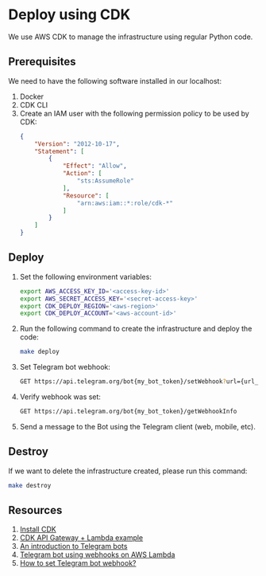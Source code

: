 # Deploy using CDK

We use AWS CDK to manage the infrastructure using regular Python code.

## Prerequisites

We need to have the following software installed in our localhost:

1. Docker
2. CDK CLI
3. Create an IAM user with the following permission policy to be used by CDK:
   ```json
   {
       "Version": "2012-10-17",
       "Statement": [
           {
               "Effect": "Allow",
               "Action": [
                   "sts:AssumeRole"
               ],
               "Resource": [
                   "arn:aws:iam::*:role/cdk-*"
               ]
           }
       ]
   }
   ```

## Deploy

1. Set the following environment variables:
    ```bash
    export AWS_ACCESS_KEY_ID='<access-key-id>'
    export AWS_SECRET_ACCESS_KEY='<secret-access-key>'
    export CDK_DEPLOY_REGION='<aws-region>'
    export CDK_DEPLOY_ACCOUNT='<aws-account-id>'
    ```

1. Run the following command to create the infrastructure and deploy the code:
    ```bash
    make deploy
    ```

1. Set Telegram bot webhook:
    ```bash
    GET https://api.telegram.org/bot{my_bot_token}/setWebhook?url={url_to_send_updates_to}
    ```

1. Verify webhook was set:
    ```bash
    GET https://api.telegram.org/bot{my_bot_token}/getWebhookInfo
    ```

1. Send a message to the Bot using the Telegram client (web, mobile, etc).


## Destroy

If we want to delete the infrastructure created, please run this command:
```bash
make destroy
```

## Resources

1. [Install CDK](https://docs.aws.amazon.com/cdk/v2/guide/getting_started.html)
2. [CDK API Gateway + Lambda example](https://docs.aws.amazon.com/cdk/v2/guide/serverless_example.html)
3. [An introduction to Telegram bots](https://core.telegram.org/bots)
4. [Telegram bot using webhooks on AWS Lambda](https://github.com/jojo786/Sample-Python-Telegram-Bot-AWS-Serverless)
5. [How to set Telegram bot webhook?](https://stackoverflow.com/questions/42554548/how-to-set-telegram-bot-webhook)
